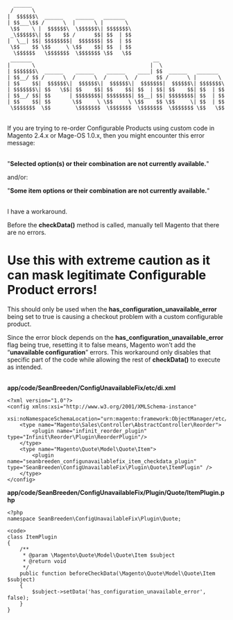       ______                                                              
     /      \                                                             
    |  $$$$$$\  ______    ______   _______                                
    | $$___\$$ /      \  |      \ |       \                               
     \$$    \ |  $$$$$$\  \$$$$$$\| $$$$$$$\                              
     _\$$$$$$\| $$    $$ /      $$| $$  | $$                              
    |  \__| $$| $$$$$$$$|  $$$$$$$| $$  | $$                              
     \$$    $$ \$$     \ \$$    $$| $$  | $$                              
      \$$$$$$   \$$$$$$$  \$$$$$$$ \$$   \$$                                                                                      
     _______                                       __                     
    |       \                                     |  \                    
    | $$$$$$$\  ______    ______    ______    ____| $$  ______   _______  
    | $$__/ $$ /      \  /      \  /      \  /      $$ /      \ |       \ 
    | $$    $$|  $$$$$$\|  $$$$$$\|  $$$$$$\|  $$$$$$$|  $$$$$$\| $$$$$$$\
    | $$$$$$$\| $$   \$$| $$    $$| $$    $$| $$  | $$| $$    $$| $$  | $$
    | $$__/ $$| $$      | $$$$$$$$| $$$$$$$$| $$__| $$| $$$$$$$$| $$  | $$
    | $$    $$| $$       \$$     \ \$$     \ \$$    $$ \$$     \| $$  | $$
     \$$$$$$$  \$$        \$$$$$$$  \$$$$$$$  \$$$$$$$  \$$$$$$$ \$$   \$$

           
<br>
If you are trying to re-order Configurable Products using custom code in Magento 2.4.x or Mage-OS 1.0.x, then you might encounter this error message:<br><br>

"<strong>Selected option(s) or their combination are not currently available.</strong>"<br>

and/or:<br>

"<strong>Some item options or their combination are not currently available.</strong>"<br><br>

I have a workaround.<br>

Before the <strong>checkData()</strong> method is called, manually tell Magento that there are no errors.<br>

# Use this with extreme caution as it can mask legitimate Configurable Product errors!

This should only be used when the <strong>has_configuration_unavailable_error</strong> being set to true is causing a checkout problem with a custom configurable product.<br>

Since the error block depends on the <strong>has_configuration_unavailable_error</strong> flag being true, resetting it to false means, Magento won’t add the “<strong>unavailable configuration</strong>” errors. This workaround only disables that specific part of the code while allowing the rest of <strong>checkData()</strong> to execute as intended.<br><br>

<strong>app/code/SeanBreeden/ConfigUnavailableFix/etc/di.xml</strong>

    <?xml version="1.0"?>
    <config xmlns:xsi="http://www.w3.org/2001/XMLSchema-instance"
            xsi:noNamespaceSchemaLocation="urn:magento:framework:ObjectManager/etc/config.xsd">
        <type name="Magento\Sales\Controller\AbstractController\Reorder">
            <plugin name="infinit_reorder_plugin" type="Infinit\Reorder\Plugin\ReorderPlugin"/>
        </type>
        <type name="Magento\Quote\Model\Quote\Item">
            <plugin name="seanbreeden_configunavailablefix_item_checkdata_plugin" type="SeanBreeden\ConfigUnavailableFix\Plugin\Quote\ItemPlugin" />
        </type>
    </config>

<strong>app/code/SeanBreeden/ConfigUnavailableFix/Plugin/Quote/ItemPlugin.php</strong>

    <?php
    namespace SeanBreeden\ConfigUnavailableFix\Plugin\Quote;

    <code>
    class ItemPlugin
    {
        /**
         * @param \Magento\Quote\Model\Quote\Item $subject
         * @return void
         */
        public function beforeCheckData(\Magento\Quote\Model\Quote\Item $subject)
        {
            $subject->setData('has_configuration_unavailable_error', false);
        }
    }
    
